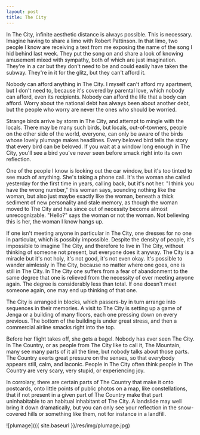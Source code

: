 ```yaml
---
layout: post
title: The City
---
```


In The City, infinite aesthetic distance is always possible. This is necessary. Imagine having to share a limo with Robert Pattinson. In that limo, two people I know are receiving a text from me exposing the name of the song I hid behind last week. They put the song on and share a look of knowing amusement mixed with sympathy, both of which are just imagination. They're in a car but they don't need to be and could easily have taken the subway. They're in it for the glitz, but they can't afford it.

Nobody can afford anything in The City. I myself can't afford my apartment, but I don't need to, because it's covered by parental love, which nobody can afford, even its recipients. Nobody can afford the life that a body can afford. Worry about the national debt has always been about another debt, but the people who worry are never the ones who should be worried.

Strange birds arrive by storm in The City, and attempt to mingle with the locals. There may be many such birds, but locals, out-of-towners, people on the other side of the world, everyone, can only be aware of the birds whose lovely plumage makes headlines. Every beloved bird tells the story that every bird can be beloved. If you wait at a window long enough in The City, you'll see a bird you've never seen before smack right into its own reflection.

One of the people I know is looking out the car window, but it's too tinted to see much of anything. She's taking a phone call. It's the woman she called yesterday for the first time in years, calling back, but it's not her. "I think you have the wrong number," this woman says, sounding nothing like the woman, but also just maybe exactly like the woman, beneath a thick sediment of new personality and stale memory, as though the woman moved to The City and has since out of necessity become almost unrecognizable. "Hello?" says the woman or not the woman. Not believing this is her, the woman I know hangs up.

If one isn't meeting anyone in particular in The City, one dresses for no one in particular, which is possibly impossible. Despite the density of people, it's impossible to imagine The City, and therefore to live in The City, without thinking of someone not present, but everyone does it anyway. The City is a miracle but it's not holy, it's not good, it's not even okay. It's possible to wander aimlessly in The City, because no matter where one goes, one is still in The City. In The City one suffers from a fear of abandonment to the same degree that one is relieved from the necessity of ever meeting anyone again. The degree is considerably less than total. If one doesn't meet someone again, one may end up thinking of that one.

The City is arranged in blocks, which passers-by in turn arrange into sequences in their memories. A visit to The City is setting up a game of Jenga or a building of many floors, each one pressing down on every previous. The bottom of the building is under great stress, and then a commercial airline smacks right into the top.

Before her flight takes off, she gets a bagel. Nobody has ever seen The City. In The Country, or as people from The City like to call it, The Mountain, many see many parts of it all the time, but nobody talks about those parts. The Country exerts great pressure on the senses, so that everybody appears still, calm, and laconic. People in The City often think people in The Country are very scary, very stupid, or experiencing joy.

In corrolary, there are certain parts of The Country that make it onto postcards, onto little points of public photos on a map, like constellations, that if not present in a given part of The Country make that part uninhabitable to an habitual inhabitant of The City. A landslide may well bring it down dramatically, but you can only see your reflection in the snow-covered hills or something like them, not for instance in a landfill.

![plumage]({{ site.baseurl }}/res/img/plumage.jpg)
